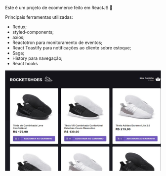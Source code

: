 Este é um projeto de ecommerce feito em ReactJS :rocket:

Principais ferramentas utilizadas:
  - Redux;
  - styled-components;
  - axios;
  - Reactotron para monitoramento de eventos;
  - React Toastify para notificações ao cliente sobre estoque;
  - Saga;
  - History para navegação;
  - React hooks

  <img src='.\src\assets\images\read.jpg' alt='Home'>

